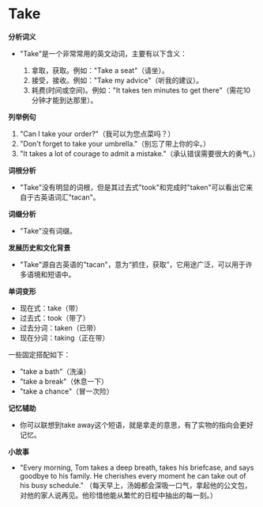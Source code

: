 # Take

**分析词义**

  

*   "Take"是一个非常常用的英文动词，主要有以下含义：
    
    1.  拿取，获取。例如："Take a seat"（请坐）。
    2.  接受，接收。例如："Take my advice"（听我的建议）。
    3.  耗费(时间或空间)。例如："It takes ten minutes to get there"（需花10分钟才能到达那里）。
    
      
    

  

**列举例句**

  

1.  "Can I take your order?"（我可以为您点菜吗？）
2.  "Don't forget to take your umbrella."（别忘了带上你的伞。）
3.  "It takes a lot of courage to admit a mistake."（承认错误需要很大的勇气。）

  

**词根分析**

  

*   "Take"没有明显的词根，但是其过去式"took"和完成时"taken"可以看出它来自于古英语词汇"tacan"。

  

**词缀分析**

  

*   "Take"没有词缀。

  

**发展历史和文化背景**

  

*   "Take"源自古英语的"tacan"，意为“抓住，获取”，它用途广泛，可以用于许多语境和短语中。

  

**单词变形**

  

*   现在式：take（带）
*   过去式：took（带了）
*   过去分词：taken（已带）
*   现在分词：taking（正在带）

  

一些固定搭配如下：

  

*   "take a bath"（洗澡）
*   "take a break"（休息一下）
*   "take a chance"（冒一次险）

  

**记忆辅助**

  

*   你可以联想到take away这个短语，就是拿走的意思，有了实物的指向会更好记忆。

  

**小故事**

  

*   "Every morning, Tom takes a deep breath, takes his briefcase, and says goodbye to his family. He cherishes every moment he can take out of his busy schedule." （每天早上，汤姆都会深吸一口气，拿起他的公文包，对他的家人说再见。他珍惜他能从繁忙的日程中抽出的每一刻。）
